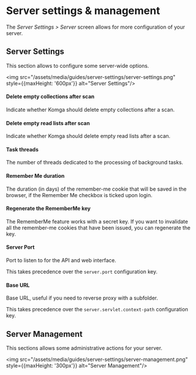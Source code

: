 # Server settings & management

The _Server Settings > Server_ screen allows for more configuration of your server.

## Server Settings

This section allows to configure some server-wide options.

<img src="/assets/media/guides/server-settings/server-settings.png" style={{maxHeight: '600px'}} alt="Server Settings"/>

#### Delete empty collections after scan

Indicate whether Komga should delete empty collections after a scan.

#### Delete empty read lists after scan

Indicate whether Komga should delete empty read lists after a scan.

#### Task threads

The number of threads dedicated to the processing of background tasks.

#### Remember Me duration

The duration (in days) of the remember-me cookie that will be saved in the browser, if the Remember Me checkbox is ticked upon login.

#### Regenerate the RememberMe key

The RememberMe feature works with a secret key. If you want to invalidate all the remember-me cookies that have been issued, you can regenerate the key.

#### Server Port

Port to listen to for the API and web interface.

This takes precedence over the `server.port` configuration key.

#### Base URL

Base URL, useful if you need to reverse proxy with a subfolder.

This takes precedence over the `server.servlet.context-path` configuration key.


## Server Management

This sections allows some administrative actions for your server.

<img src="/assets/media/guides/server-settings/server-management.png" style={{maxHeight: '300px'}} alt="Server Management"/>
